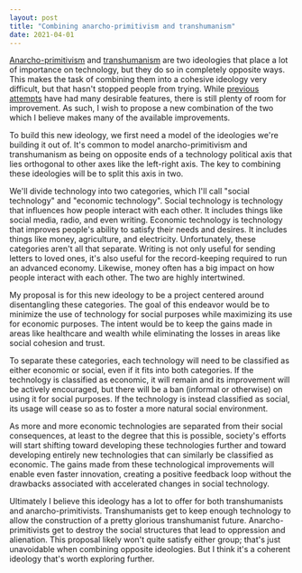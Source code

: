 ```yaml
---
layout: post
title: "Combining anarcho-primitivism and transhumanism"
date: 2021-04-01
---
```

[Anarcho-primitivism](https://en.wikipedia.org/wiki/Anarcho-primitivism) and [transhumanism](https://en.wikipedia.org/wiki/Transhumanism) are two ideologies that place a lot of importance on technology, but they do so in completely opposite ways. This makes the task of combining them into a cohesive ideology very difficult, but that hasn't stopped people from trying. While [previous attempts](https://youtube.com/watch?v=P3LXkN6FwOo) have had many desirable features, there is still plenty of room for improvement. As such, I wish to propose a new combination of the two which I believe makes many of the available improvements.

To build this new ideology, we first need a model of the ideologies we're building it out of. It's common to model anarcho-primitivism and transhumanism as being on opposite ends of a technology political axis that lies orthogonal to other axes like the left-right axis. The key to combining these ideologies will be to split this axis in two.

<!--break-->

We'll divide technology into two categories, which I'll call "social technology" and "economic technology". Social technology is technology that influences how people interact with each other. It includes things like social media, radio, and even writing. Economic technology is technology that improves people's ability to satisfy their needs and desires. It includes things like money, agriculture, and electricity. Unfortunately, these categories aren't all that separate. Writing is not only useful for sending letters to loved ones, it's also useful for the record-keeping required to run an advanced economy. Likewise, money often has a big impact on how people interact with each other. The two are highly intertwined.

My proposal is for this new ideology to be a project centered around disentangling these categories. The goal of this endeavor would be to minimize the use of technology for social purposes while maximizing its use for economic purposes. The intent would be to keep the gains made in areas like healthcare and wealth while eliminating the losses in areas like social cohesion and trust.

To separate these categories, each technology will need to be classified as either economic or social, even if it fits into both categories. If the technology is classified as economic, it will remain and its improvement will be actively encouraged, but there will be a ban (informal or otherwise) on using it for social purposes. If the technology is instead classified as social, its usage will cease so as to foster a more natural social environment.

As more and more economic technologies are separated from their social consequences, at least to the degree that this is possible, society's efforts will start shifting toward developing these technologies further and toward developing entirely new technologies that can similarly be classified as economic. The gains made from these technological improvements will enable even faster innovation, creating a positive feedback loop without the drawbacks associated with accelerated changes in social technology.

Ultimately I believe this ideology has a lot to offer for both transhumanists and anarcho-primitivists. Transhumanists get to keep enough technology to allow the construction of a pretty glorious transhumanist future. Anarcho-primitivists get to destroy the social structures that lead to oppression and alienation. This proposal likely won't quite satisfy either group; that's just unavoidable when combining opposite ideologies. But I think it's a coherent ideology that's worth exploring further.